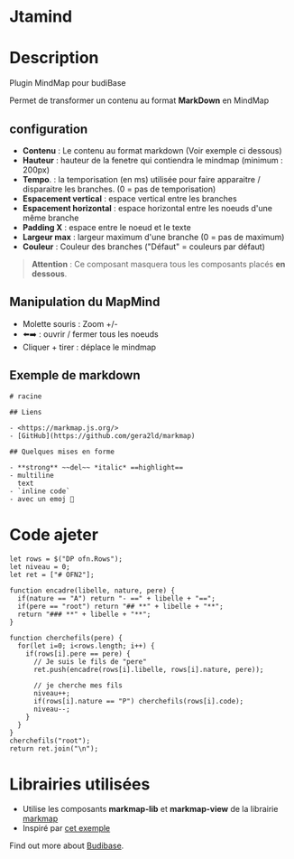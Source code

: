 # Jtamind

# Description
Plugin MindMap pour budiBase

Permet de transformer un contenu au format **MarkDown** en MindMap

## configuration

- **Contenu** : Le contenu au format markdown (Voir exemple ci dessous)
- **Hauteur** : hauteur de la fenetre qui contiendra le mindmap (minimum : 200px)
- **Tempo**. : la temporisation (en ms) utilisée pour faire apparaitre / disparaitre les branches. (0 = pas de temporisation)
- **Espacement vertical** : espace vertical entre les branches 
- **Espacement horizontal** : espace horizontal entre les noeuds d'une même branche
- **Padding X** : espace entre le noeud et le texte
- **Largeur max** : largeur maximum d'une branche (0 = pas de maximum)
- **Couleur** : Couleur des branches ("Défaut" = couleurs par défaut)

> **Attention** : Ce composant masquera tous les composants placés **en dessous**. 

## Manipulation du MapMind

- Molette souris : Zoom +/-
- ⬅️➡️ : ouvrir / fermer tous les noeuds
- Cliquer + tirer : déplace le mindmap

## Exemple de markdown

```
# racine

## Liens

- <https://markmap.js.org/>
- [GitHub](https://github.com/gera2ld/markmap)

## Quelques mises en forme

- **strong** ~~del~~ *italic* ==highlight==
- multiline
  text
- `inline code`
- avec un emoj 🔶
```
# Code ajeter
```
let rows = $("DP ofn.Rows");
let niveau = 0;
let ret = ["# OFN2"];

function encadre(libelle, nature, pere) {
  if(nature == "A") return "- ==" + libelle + "==";
  if(pere == "root") return "## **" + libelle + "**";
  return "### **" + libelle + "**";
}

function cherchefils(pere) {
  for(let i=0; i<rows.length; i++) {
    if(rows[i].pere == pere) {
      // Je suis le fils de "pere"
      ret.push(encadre(rows[i].libelle, rows[i].nature, pere));

      // je cherche mes fils
      niveau++;
      if(rows[i].nature == "P") cherchefils(rows[i].code);
      niveau--;
    }
  }
}
cherchefils("root");
return ret.join("\n");
```

# Librairies utilisées

- Utilise les composants **markmap-lib** et **markmap-view** de la librairie [markmap](https://markmap.js.org/docs/markmap) 
- Inspiré par [cet exemple](https://svelte.dev/repl/9499dbcf3f3240e4af42e38ab19cc9ea?version=3.47.0)

Find out more about [Budibase](https://github.com/Budibase/budibase).
